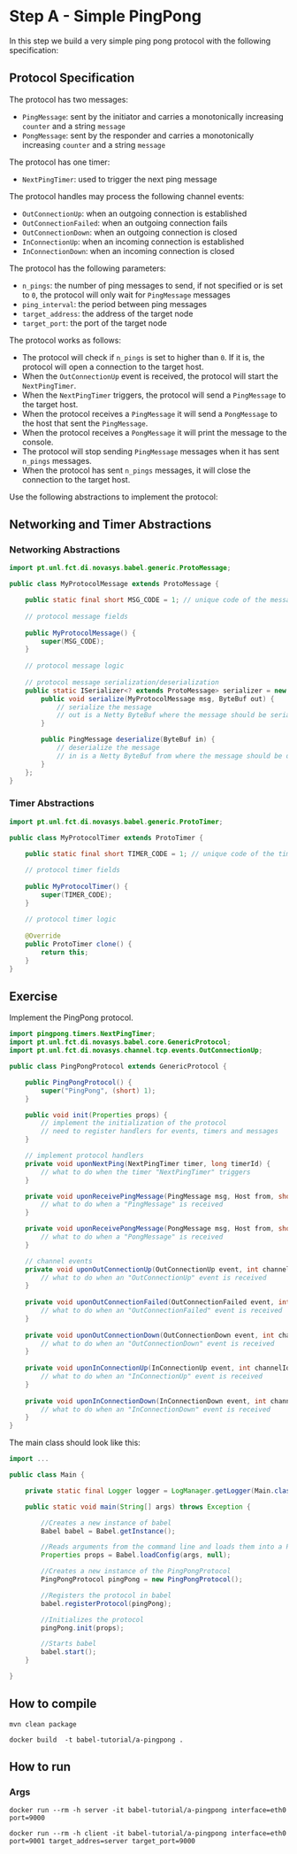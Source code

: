# Step A - Simple PingPong

In this step we build a very simple ping pong protocol with the following specification:

## Protocol Specification

The protocol has two messages:
- ``PingMessage``: sent by the initiator and carries a monotonically increasing ``counter`` and a string ``message``
- ``PongMessage``: sent by the responder and carries a monotonically increasing ``counter`` and a string ``message``

The protocol has one timer:
- ``NextPingTimer``: used to trigger the next ping message


The protocol handles may process the following channel events:
- ``OutConnectionUp``: when an outgoing connection is established
- ``OutConnectionFailed``: when an outgoing connection fails
- ``OutConnectionDown``: when an outgoing connection is closed
- ``InConnectionUp``: when an incoming connection is established
- ``InConnectionDown``: when an incoming connection is closed


The protocol has the following parameters:
- ``n_pings``: the number of ping messages to send, if not specified or is set to ``0``, the protocol will only wait for ``PingMessage`` messages
- ``ping_interval``: the period between ping messages
- ``target_address``: the address of the target node
- ``target_port``: the port of the target node


The protocol works as follows:
- The protocol will check if ``n_pings`` is set to higher than ``0``. If it is, the protocol will open a connection to the target host.
- When the ``OutConnectionUp`` event is received, the protocol will start the ``NextPingTimer``.
- When the ``NextPingTimer`` triggers, the protocol will send a ``PingMessage`` to the target host.
- When the protocol receives a ``PingMessage`` it will send a ``PongMessage`` to the host that sent the ``PingMessage``.
- When the protocol receives a ``PongMessage`` it will print the message to the console.
- The protocol will stop sending ``PingMessage`` messages when it has sent ``n_pings`` messages.
- When the protocol has sent ``n_pings`` messages, it will close the connection to the target host.


Use the following abstractions to implement the protocol:

## Networking and Timer Abstractions

### Networking Abstractions

```java
import pt.unl.fct.di.novasys.babel.generic.ProtoMessage;

public class MyProtocolMessage extends ProtoMessage {

    public static final short MSG_CODE = 1; // unique code of the message
    
    // protocol message fields
    
    public MyProtocolMessage() {
        super(MSG_CODE);
    }
    
    // protocol message logic
    
    // protocol message serialization/deserialization
    public static ISerializer<? extends ProtoMessage> serializer = new ISerializer<MyProtocolMessage>() {
        public void serialize(MyProtocolMessage msg, ByteBuf out) {
            // serialize the message
            // out is a Netty ByteBuf where the message should be serialized
        }

        public PingMessage deserialize(ByteBuf in) {
            // deserialize the message
            // in is a Netty ByteBuf from where the message should be deserialized
        }
    };
}
```

### Timer Abstractions

```java
import pt.unl.fct.di.novasys.babel.generic.ProtoTimer;

public class MyProtocolTimer extends ProtoTimer {
    
    public static final short TIMER_CODE = 1; // unique code of the timer

    // protocol timer fields
    
    public MyProtocolTimer() {
        super(TIMER_CODE);
    }
    
    // protocol timer logic
    
    @Override
    public ProtoTimer clone() {
        return this;
    }
}
```

## Exercise

Implement the PingPong protocol.

```java
import pingpong.timers.NextPingTimer;
import pt.unl.fct.di.novasys.babel.core.GenericProtocol;
import pt.unl.fct.di.novasys.channel.tcp.events.OutConnectionUp;

public class PingPongProtocol extends GenericProtocol {

    public PingPongProtocol() {
        super("PingPong", (short) 1);
    }

    public void init(Properties props) {
        // implement the initialization of the protocol
        // need to register handlers for events, timers and messages
    }

    // implement protocol handlers
    private void uponNextPing(NextPingTimer timer, long timerId) {
        // what to do when the timer "NextPingTimer" triggers
    }

    private void uponReceivePingMessage(PingMessage msg, Host from, short sourceProto, int channelId) {
        // what to do when a "PingMessage" is received
    }

    private void uponReceivePongMessage(PongMessage msg, Host from, short sourceProto, int channelId) {
        // what to do when a "PongMessage" is received
    }

    // channel events
    private void uponOutConnectionUp(OutConnectionUp event, int channelId) {
        // what to do when an "OutConnectionUp" event is received
    }
    
    private void uponOutConnectionFailed(OutConnectionFailed event, int channelId) {
        // what to do when an "OutConnectionFailed" event is received
    }
    
    private void uponOutConnectionDown(OutConnectionDown event, int channelId) {
        // what to do when an "OutConnectionDown" event is received
    }
    
    private void uponInConnectionUp(InConnectionUp event, int channelId) {
        // what to do when an "InConnectionUp" event is received
    }
    
    private void uponInConnectionDown(InConnectionDown event, int channelId) {
        // what to do when an "InConnectionDown" event is received
    }
}

```

The main class should look like this:

```java
import ...

public class Main {

    private static final Logger logger = LogManager.getLogger(Main.class); // log4j logger

    public static void main(String[] args) throws Exception {

        //Creates a new instance of babel
        Babel babel = Babel.getInstance();

        //Reads arguments from the command line and loads them into a Properties object
        Properties props = Babel.loadConfig(args, null);

        //Creates a new instance of the PingPongProtocol
        PingPongProtocol pingPong = new PingPongProtocol();

        //Registers the protocol in babel
        babel.registerProtocol(pingPong);

        //Initializes the protocol
        pingPong.init(props);

        //Starts babel
        babel.start();
    }

}
```

## How to compile

``mvn clean package``

``docker build  -t babel-tutorial/a-pingpong .``

## How to run

### Args

``docker run --rm -h server -it babel-tutorial/a-pingpong interface=eth0 port=9000``

``docker run --rm -h client -it babel-tutorial/a-pingpong interface=eth0 port=9001 target_addres=server target_port=9000``
